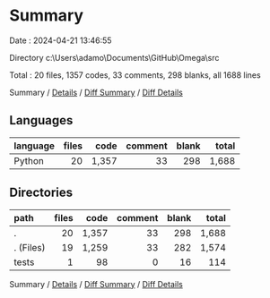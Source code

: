 # Summary

Date : 2024-04-21 13:46:55

Directory c:\\Users\\adamo\\Documents\\GitHub\\Omega\\src

Total : 20 files,  1357 codes, 33 comments, 298 blanks, all 1688 lines

Summary / [Details](details.md) / [Diff Summary](diff.md) / [Diff Details](diff-details.md)

## Languages
| language | files | code | comment | blank | total |
| :--- | ---: | ---: | ---: | ---: | ---: |
| Python | 20 | 1,357 | 33 | 298 | 1,688 |

## Directories
| path | files | code | comment | blank | total |
| :--- | ---: | ---: | ---: | ---: | ---: |
| . | 20 | 1,357 | 33 | 298 | 1,688 |
| . (Files) | 19 | 1,259 | 33 | 282 | 1,574 |
| tests | 1 | 98 | 0 | 16 | 114 |

Summary / [Details](details.md) / [Diff Summary](diff.md) / [Diff Details](diff-details.md)